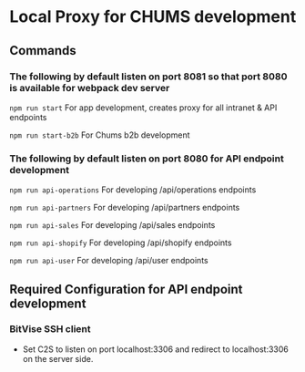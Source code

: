 # Local Proxy for CHUMS development

## Commands
### The following by default listen on port 8081 so that port 8080 is available for webpack dev server
``npm run start`` For app development, creates proxy for all intranet & API endpoints

``npm run start-b2b`` For Chums b2b development

### The following by default listen on port 8080 for API endpoint development
``npm run api-operations`` For developing /api/operations endpoints

``npm run api-partners`` For developing /api/partners endpoints

``npm run api-sales`` For developing /api/sales endpoints

``npm run api-shopify`` For developing /api/shopify endpoints

``npm run api-user`` For developing /api/user endpoints


## Required Configuration for API endpoint development
### BitVise SSH client
  - Set C2S to listen on port localhost:3306 and redirect to localhost:3306 on the server side. 
